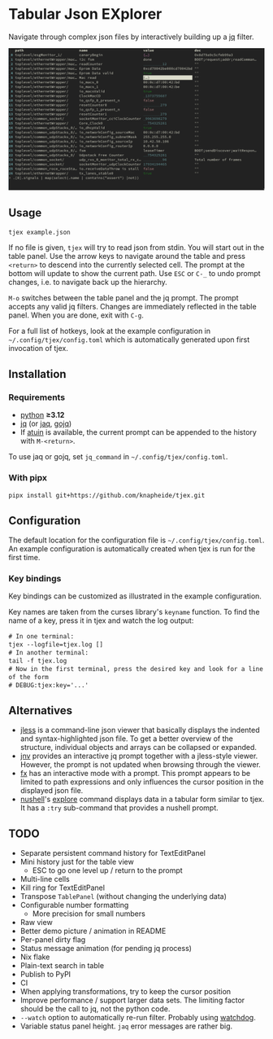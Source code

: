 # Tabular Json EXplorer

Navigate through complex json files by interactively building up a [jq](https://jqlang.org) filter.

![demo image](doc/demo.png)

## Usage

```shell
tjex example.json
```

If no file is given, `tjex` will try to read json from stdin.
You will start out in the table panel.
Use the arrow keys to navigate around the table and press `<return>` to descend into the currently selected cell.
The prompt at the bottom will update to show the current path.
Use `ESC` or `C-_` to undo prompt changes, i.e. to navigate back up the hierarchy.

`M-o` switches between the table panel and the jq prompt.
The prompt accepts any valid jq filters.
Changes are immediately reflected in the table panel.
When you are done, exit with `C-g`.

For a full list of hotkeys, look at the example configuration in `~/.config/tjex/config.toml` which is automatically generated upon first invocation of tjex.

## Installation

### Requirements

* [python](https://www.python.org) __≥3.12__
* [jq](https://jqlang.org) (or [jaq](https://github.com/01mf02/jaq), [gojq](https://github.com/itchyny/gojq))
* If [atuin](https://atuin.sh) is available, the current prompt can be appended to the history with `M-<return>`.

To use jaq or gojq, set `jq_command` in `~/.config/tjex/config.toml`.

### With pipx

```shell
pipx install git+https://github.com/knapheide/tjex.git
```

## Configuration

The default location for the configuration file is `~/.config/tjex/config.toml`.
An example configuration is automatically created when tjex is run for the first time.

### Key bindings

Key bindings can be customized as illustrated in the example configuration.

Key names are taken from the curses library's `keyname` function.
To find the name of a key, press it in tjex and watch the log output:

```shell
# In one terminal:
tjex --logfile=tjex.log []
# In another terminal:
tail -f tjex.log
# Now in the first terminal, press the desired key and look for a line of the form
# DEBUG:tjex:key='...'
```

## Alternatives

* [jless](https://github.com/PaulJuliusMartinez/jless)
  is a command-line json viewer that basically displays the indented and syntax-highlighted json file.
  To get a better overview of the structure, individual objects and arrays can be collapsed or expanded.
* [jnv](https://github.com/ynqa/jnv) provides an interactive jq prompt together with a jless-style viewer.
  However, the prompt is not updated when browsing through the viewer.
* [fx](https://fx.wtf/getting-started) has an interactive mode with a prompt.
  This prompt appears to be limited to path expressions and only influences the cursor position in the displayed json file.
* [nushell](https://www.nushell.sh)'s [explore](https://www.nushell.sh/book/explore.html) command displays data in a tabular form similar to tjex.
  It has a `:try` sub-command that provides a nushell prompt.

## TODO
* Separate persistent command history for TextEditPanel
* Mini history just for the table view
  * ESC to go one level up / return to the prompt
* Multi-line cells
* Kill ring for TextEditPanel
* Transpose `TablePanel` (without changing the underlying data)
* Configurable number formatting
  * More precision for small numbers
* Raw view
* Better demo picture / animation in README
* Per-panel dirty flag
* Status message animation (for pending jq process)
* Nix flake
* Plain-text search in table
* Publish to PyPI
* CI
* When applying transformations, try to keep the cursor position
* Improve performance / support larger data sets.
  The limiting factor should be the call to jq, not the python code.
* `--watch` option to automatically re-run filter.
  Probably using [watchdog](https://github.com/gorakhargosh/watchdog).
* Variable status panel height.
  `jaq` error messages are rather big.
